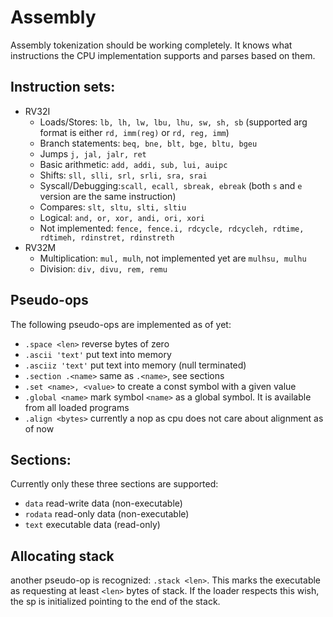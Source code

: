 # Assembly

Assembly tokenization should be working completely. It knows what instructions the CPU implementation supports and parses based on them.


## Instruction sets:
* RV32I
    * Loads/Stores: `lb, lh, lw, lbu, lhu, sw, sh, sb` (supported arg format is either `rd, imm(reg)` or `rd, reg, imm`)
    * Branch statements: `beq, bne, blt, bge, bltu, bgeu`
    * Jumps `j, jal, jalr, ret`
    * Basic arithmetic: `add, addi, sub, lui, auipc`
    * Shifts: `sll, slli, srl, srli, sra, srai`
    * Syscall/Debugging:`scall, ecall, sbreak, ebreak` (both `s` and `e` version are the same instruction)
    * Compares: `slt, sltu, slti, sltiu`
    * Logical: `and, or, xor, andi, ori, xori`
    * Not implemented: `fence, fence.i, rdcycle, rdcycleh, rdtime, rdtimeh, rdinstret, rdinstreth`
* RV32M
    * Multiplication: `mul, mulh`, not implemented yet are `mulhsu, mulhu`
    * Division: `div, divu, rem, remu`



## Pseudo-ops
The following pseudo-ops are implemented as of yet:
* `.space <len>` reverse <len> bytes of zero
* `.ascii 'text'` put text into memory
* `.asciiz 'text'` put text into memory (null terminated)
* `.section .<name>` same as `.<name>`, see sections
* `.set <name>, <value>` to create a const symbol with a given value
* `.global <name>` mark symbol `<name>` as a global symbol. It is available from all loaded programs
* `.align <bytes>` currently a nop as cpu does not care about alignment as of now

## Sections: 
Currently only these three sections are supported: 
* `data` read-write data (non-executable)
* `rodata` read-only data (non-executable)
* `text` executable data (read-only)


## Allocating stack
another pseudo-op is recognized: `.stack <len>`. This marks the executable as requesting at least `<len>` bytes of stack. 
If the loader respects this wish, the sp is initialized pointing to the end of the stack.

 